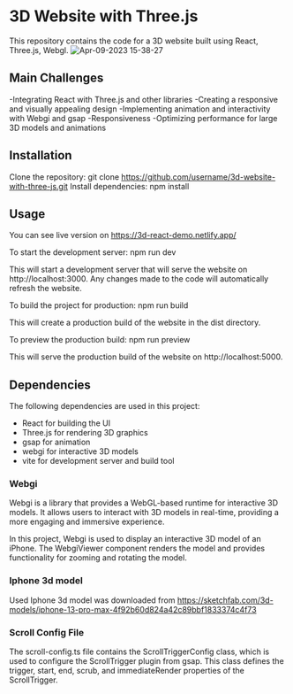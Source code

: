 # 3D Website with Three.js
This repository contains the code for a 3D website built using React, Three.js, Webgl.
![Apr-09-2023 15-38-27](https://user-images.githubusercontent.com/24919819/230793140-51f4e699-17b1-43b7-b71c-0c09d7320716.gif)

## Main Challenges

-Integrating React with Three.js and other libraries
-Creating a responsive and visually appealing design
-Implementing animation and interactivity with Webgi and gsap
-Responsiveness
-Optimizing performance for large 3D models and animations


## Installation
Clone the repository: git clone https://github.com/username/3d-website-with-three-js.git
Install dependencies: npm install


## Usage
You can see live version on https://3d-react-demo.netlify.app/

To start the development server: npm run dev

This will start a development server that will serve the website on http://localhost:3000. Any changes made to the code will automatically refresh the website.

To build the project for production: npm run build

This will create a production build of the website in the dist directory.

To preview the production build: npm run preview

This will serve the production build of the website on http://localhost:5000.

## Dependencies
The following dependencies are used in this project:

- React for building the UI
- Three.js for rendering 3D graphics
- gsap for animation
- webgi for interactive 3D models
- vite for development server and build tool

### Webgi
Webgi is a library that provides a WebGL-based runtime for interactive 3D models. It allows users to interact with 3D models in real-time, providing a more engaging and immersive experience.

In this project, Webgi is used to display an interactive 3D model of an iPhone. The WebgiViewer component renders the model and provides functionality for zooming and rotating the model.

### Iphone 3d model
Used Iphone 3d model was downloaded from https://sketchfab.com/3d-models/iphone-13-pro-max-4f92b60d824a42c89bbf1833374c4f73

### Scroll Config File
The scroll-config.ts file contains the ScrollTriggerConfig class, which is used to configure the ScrollTrigger plugin from gsap. This class defines the trigger, start, end, scrub, and immediateRender properties of the ScrollTrigger.


